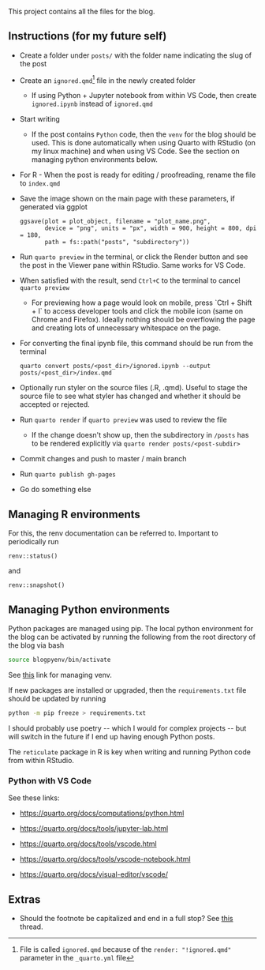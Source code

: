 This project contains all the files for the blog.

## Instructions (for my future self)

-   Create a folder under `posts/` with the folder name indicating the slug of the post

-   Create an `ignored.qmd`[^readme-1] file in the newly created folder

    -   If using Python + Jupyter notebook from within VS Code, then create `ignored.ipynb` instead of `ignored.qmd`

-   Start writing

    -   If the post contains `Python` code, then the `venv` for the blog should be used. This is done automatically when using Quarto with RStudio (on my linux machine) and when using VS Code. See the section on managing python environments below.

-   For R - When the post is ready for editing / proofreading, rename the file to `index.qmd`

-   Save the image shown on the main page with these parameters, if generated via ggplot

    ```         
    ggsave(plot = plot_object, filename = "plot_name.png",
           device = "png", units = "px", width = 900, height = 800, dpi = 180,
           path = fs::path("posts", "subdirectory"))
    ```

-   Run `quarto preview` in the terminal, or click the Render button and see the post in the Viewer pane within RStudio. Same works for VS Code.

-   When satisfied with the result, send `Ctrl+C` to the terminal to cancel `quarto preview`

    -   For previewing how a page would look on mobile, press \`Ctrl + Shift + I\` to access developer tools and click the mobile icon (same on Chrome and Firefox). Ideally nothing should be overflowing the page and creating lots of unnecessary whitespace on the page.

-   For converting the final ipynb file, this command should be run from the terminal

    ```         
    quarto convert posts/<post_dir>/ignored.ipynb --output posts/<post_dir>/index.qmd
    ```

-   Optionally run styler on the source files (.R, .qmd). Useful to stage the source file to see what styler has changed and whether it should be accepted or rejected.

-   Run `quarto render` if `quarto preview` was used to review the file

    -   If the change doesn't show up, then the subdirectory in `/posts` has to be rendered explicitly via `quarto render posts/<post-subdir>`

-   Commit changes and push to master / main branch

-   Run `quarto publish gh-pages`

-   Go do something else

[^readme-1]: File is called `ignored.qmd` because of the `render: "!ignored.qmd"` parameter in the `_quarto.yml` file

## Managing R environments

For this, the renv documentation can be referred to. Important to periodically run

```{r}
renv::status()
```

and

```{r}
renv::snapshot()
```

## Managing Python environments

Python packages are managed using pip. The local python environment for the blog can be activated by running the following from the root directory of the blog via bash

``` bash
source blogpyenv/bin/activate
```

See [this](https://docs.python.org/3/tutorial/venv.html) link for managing venv.

If new packages are installed or upgraded, then the `requirements.txt` file should be updated by running

``` bash
python -m pip freeze > requirements.txt
```

I should probably use poetry -- which I would for complex projects -- but will switch in the future if I end up having enough Python posts.

The `reticulate` package in R is key when writing and running Python code from within RStudio.

### Python with VS Code

See these links:

-   <https://quarto.org/docs/computations/python.html>

-   <https://quarto.org/docs/tools/jupyter-lab.html>

-   <https://quarto.org/docs/tools/vscode.html>

-   <https://quarto.org/docs/tools/vscode-notebook.html>

-   <https://quarto.org/docs/visual-editor/vscode/>

## Extras

-   Should the footnote be capitalized and end in a full stop? See [this](https://english.stackexchange.com/questions/242129/should-the-footnote-be-capitalized) thread.
